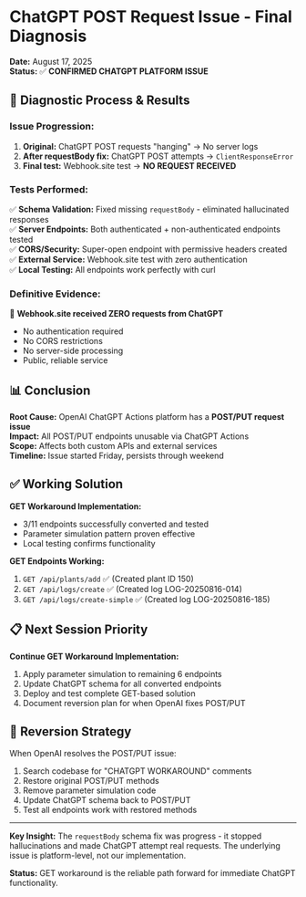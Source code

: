 # ChatGPT POST Request Issue - Final Diagnosis

**Date:** August 17, 2025  
**Status:** ✅ **CONFIRMED CHATGPT PLATFORM ISSUE**

## 🔬 **Diagnostic Process & Results**

### **Issue Progression:**
1. **Original:** ChatGPT POST requests "hanging" → No server logs
2. **After requestBody fix:** ChatGPT POST attempts → `ClientResponseError` 
3. **Final test:** Webhook.site test → **NO REQUEST RECEIVED**

### **Tests Performed:**
✅ **Schema Validation:** Fixed missing `requestBody` - eliminated hallucinated responses  
✅ **Server Endpoints:** Both authenticated + non-authenticated endpoints tested  
✅ **CORS/Security:** Super-open endpoint with permissive headers created  
✅ **External Service:** Webhook.site test with zero authentication  
✅ **Local Testing:** All endpoints work perfectly with curl  

### **Definitive Evidence:**
🎯 **Webhook.site received ZERO requests from ChatGPT**  
- No authentication required
- No CORS restrictions  
- No server-side processing
- Public, reliable service

## 📊 **Conclusion**

**Root Cause:** OpenAI ChatGPT Actions platform has a **POST/PUT request issue**  
**Impact:** All POST/PUT endpoints unusable via ChatGPT Actions  
**Scope:** Affects both custom APIs and external services  
**Timeline:** Issue started Friday, persists through weekend  

## ✅ **Working Solution**

**GET Workaround Implementation:**
- 3/11 endpoints successfully converted and tested
- Parameter simulation pattern proven effective  
- Local testing confirms functionality

**GET Endpoints Working:**
1. `GET /api/plants/add` ✅ (Created plant ID 150)
2. `GET /api/logs/create` ✅ (Created log LOG-20250816-014)
3. `GET /api/logs/create-simple` ✅ (Created log LOG-20250816-185)

## 📋 **Next Session Priority**

**Continue GET Workaround Implementation:**
1. Apply parameter simulation to remaining 6 endpoints
2. Update ChatGPT schema for all converted endpoints  
3. Deploy and test complete GET-based solution
4. Document reversion plan for when OpenAI fixes POST/PUT

## 🔄 **Reversion Strategy**

When OpenAI resolves the POST/PUT issue:
1. Search codebase for "CHATGPT WORKAROUND" comments
2. Restore original POST/PUT methods  
3. Remove parameter simulation code
4. Update ChatGPT schema back to POST/PUT
5. Test all endpoints work with restored methods

---

**Key Insight:** The `requestBody` schema fix was progress - it stopped hallucinations and made ChatGPT attempt real requests. The underlying issue is platform-level, not our implementation.

**Status:** GET workaround is the reliable path forward for immediate ChatGPT functionality.


